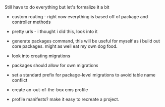Still have to do everything but let's formalize it a bit

* custom routing - right now everything is based off of package and controller methods

* pretty urls - i thought i did this, look into it

* generate packages command, this will be useful for myself as i build out core packages. might as well eat my own dog food.

* look into creating migrations

* packages should allow for own migrations

* set a standard prefix for package-level migrations to avoid table name conflict

* create an-out-of-the-box cms profile

* profile manifests? make it easy to recreate a project.


